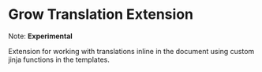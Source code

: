 # Grow Translation Extension

Note: **Experimental**

Extension for working with translations inline in the document using custom
jinja functions in the templates.
